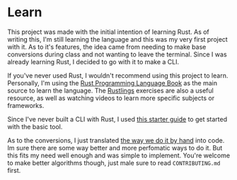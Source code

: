 # Learn

This project was made with the initial intention of learning Rust. As of writing this, I'm still learning the language and this was my very first project with it. 
As to it's features, the idea came from needing to make base conversions during class and not wanting to leave the terminal. Since I was already learning Rust, I decided to go with it to make a CLI.

If you've never used Rust, I wouldn't recommend using this project to learn. Personally, I'm using the [Rust Programming Language Book](https://doc.rust-lang.org/book/) as the main source to learn the language. The [Rustlings](https://github.com/rust-lang/rustlings) exercises are also a useful resource, as well as watching videos to learn more specific subjects or frameworks. 

Since I've never built a CLI with Rust, I used [this starter guide](https://rust-cli.github.io/book/index.html) to get started with the basic tool. 

As to the conversions, I just translated [the way we do it by hand](https://www.tutorialspoint.com/computer_logical_organization/number_system_conversion.htm) into code. Im sure there are some way better and more perfomatic ways to do it. But this fits my need well enough and was simple to implement. You're welcome to make better algorithms though, just male sure to read `CONTRIBUTING.md` first.